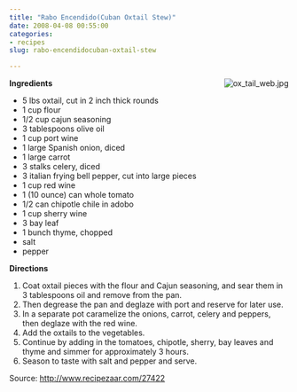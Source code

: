 ```yaml
---
title: "Rabo Encendido(Cuban Oxtail Stew)"
date: 2008-04-08 00:55:00
categories:
- recipes
slug: rabo-encendidocuban-oxtail-stew

---
```


<img src="/public/uploads/2008/04/ox_tail_web.jpg" alt="ox_tail_web.jpg" align="right" /><strong>Ingredients</strong>
<ul>
	<li> 5 lbs oxtail, cut in 2 inch thick rounds</li>
	<li> 1 cup flour</li>
	<li> 1/2 cup cajun seasoning</li>
	<li> 3 tablespoons olive oil</li>
	<li> 1 cup port wine</li>
	<li> 1 large Spanish onion, diced</li>
	<li> 1 large carrot</li>
	<li> 3 stalks celery, diced</li>
	<li> 3 italian frying bell pepper, cut into large pieces</li>
	<li> 1 cup red wine</li>
	<li> 1 (10 ounce) can whole tomato</li>
	<li> 1/2 can chipotle chile in adobo</li>
	<li> 1 cup sherry wine</li>
	<li> 3 bay leaf</li>
	<li> 1 bunch thyme, chopped</li>
	<li> salt</li>
	<li> pepper</li>
</ul>
<strong>Directions</strong>
<ol>
	<li>Coat oxtail pieces with the flour and Cajun seasoning, and sear them in 3 tablespoons oil and remove from the pan.</li>
	<li>Then degrease the pan and deglaze with port and reserve for later use.</li>
	<li>In a separate pot caramelize the onions, carrot, celery and peppers, then deglaze with the red wine.</li>
	<li>Add the oxtails to the vegetables.</li>
	<li>Continue by adding in the tomatoes, chipotle, sherry, bay leaves and thyme and simmer for approximately 3 hours.</li>
	<li>Season to taste with salt and pepper and serve.</li>
</ol>
Source: <a href="http://www.recipezaar.com/27422">http://www.recipezaar.com/27422</a>
